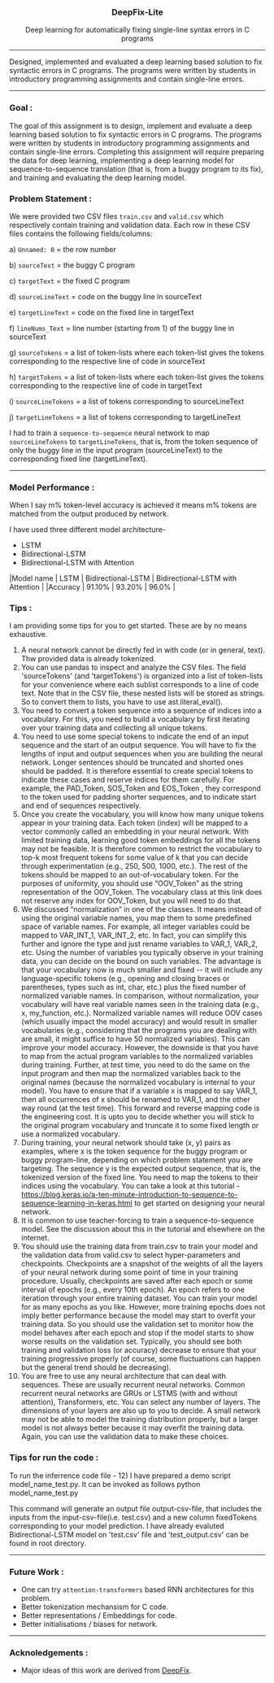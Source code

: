 <p align="center">
<h3 align="center">DeepFix-Lite</h3>
<div align="center">
<p>Deep learning for automatically fixing single-line syntax errors in C programs</p>


</div>

------------------------------------------
Designed, implemented and evaluated a deep learning based solution to fix syntactic errors in C programs. The programs were written by students in
introductory programming assignments and contain single-line errors.

</div>

------------------------------------------
### Goal :
The goal of this assignment is to design, implement and evaluate a deep learning based
solution to fix syntactic errors in C programs. The programs were written by students in
introductory programming assignments and contain single-line errors. Completing this
assignment will require preparing the data for deep learning, implementing a deep learning
model for sequence-to-sequence translation (that is, from a buggy program to its fix), and
training and evaluating the deep learning model.

### Problem Statement :

We were provided two CSV files `train.csv` and `valid.csv` which respectively contain training and validation data. Each row in these CSV files contains the following fields/columns:

a) `Unnamed: 0` = the row number

b) `sourceText` = the buggy C program

c) `targetText` = the fixed C program

d) `sourceLineText` = code on the buggy line in sourceText

e) `targetLineText` = code on the fixed line in targetText

f) `lineNums_Text` = line number (starting from 1) of the buggy line in sourceText

g) `sourceTokens` = a list of token-lists where each token-list gives the tokens
corresponding to the respective line of code in sourceText

h) `targetTokens` = a list of token-lists where each token-list gives the tokens
corresponding to the respective line of code in targetText

i) `sourceLineTokens` = a list of tokens corresponding to sourceLineText

j) `targetLineTokens` = a list of tokens corresponding to targetLineText



I had to train a `sequence-to-sequence` neural network to
map `sourceLineTokens` to `targetLineTokens`, that is, from the token sequence of only the buggy line in the input program (sourceLineText) to the corresponding
fixed line (targetLineText).

------------------------------------------

### Model Performance : 
When I say m% token-level accuracy is achieved it means m% tokens are matched from the output produced by network.

I have used three different model architecture-
- LSTM 
- Bidirectional-LSTM 
- Bidirectional-LSTM with Attention 

|Model name | LSTM | Bidirectional-LSTM | Bidirectional-LSTM with Attention |
|Accuracy | 91.10% | 93.20% | 96.0% |


### Tips :
I am providing some tips for you to get started. These are by no means exhaustive.
1) A neural network cannot be directly fed in with code (or in general, text). Thw provided data is already
tokenized. 
2) You can use pandas to inspect and analyze the CSV files. The field 'sourceTokens' (and
'targetTokens') is organized into a list of token-lists for your convenience where each
sublist corresponds to a line of code text. Note that in the CSV file, these nested lists will be stored as
strings. So to convert them to lists, you have to use ast.literal_eval().
3) You need to convert a token sequence into a sequence of indices into a vocabulary. For
this, you need to build a vocabulary by first iterating over your training data and
collecting all unique tokens.
4) You need to use some special tokens to indicate the end of an input sequence and the
start of an output sequence. You will have to fix the lengths of input and output
sequences when you are building the neural network. Longer sentences should be
truncated and shorted ones should be padded. It is therefore essential to create special
tokens to indicate these cases and reserve indices for them carefully. For example, 
the PAD_Token, SOS_Token and EOS_Token , they correspond to the token
used for padding shorter sequences, and to indicate start and end of sequences
respectively.
5) Once you create the vocabulary, you will know how many unique tokens appear in your
training data. Each token (index) will be mapped to a vector commonly called an
embedding in your neural network. With limited training data, learning good token
embeddings for all the tokens may not be feasible. It is therefore common to restrict the
vocabulary to top-k most frequent tokens for some value of k that you can decide
through experimentation (e.g., 250, 500, 1000, etc.). The rest of the tokens should be
mapped to an out-of-vocabulary token. For the purposes of uniformity, you should use
“OOV_Token” as the string representation of the OOV_Token. The vocabulary class at
this link does not reserve any index for OOV_Token, but you will need to do that.
6) We discussed “normalization” in one of the classes. It means instead of using the
original variable names, you map them to some predefined space of variable names. For
example, all integer variables could be mapped to VAR_INT_1, VAR_INT_2, etc. In fact,
you can simplify this further and ignore the type and just rename variables to VAR_1,
VAR_2, etc. Using the number of variables you typically observe in your training data,
you can decide on the bound on such variables. The advantage is that your vocabulary
now is much smaller and fixed -- it will include any language-specific tokens (e.g.,
opening and closing braces or parentheses, types such as int, char, etc.) plus the fixed
number of normalized variable names. In comparison, without normalization, your
vocabulary will have real variable names seen in the training data (e.g., x, my_function,
etc.). Normalized variable names will reduce OOV cases (which usually impact the
model accuracy) and would result in smaller vocabularies (e.g., considering that the
programs you are dealing with are small, it might suffice to have 50 normalized
variables). This can improve your model accuracy. However, the downside is that you
have to map from the actual program variables to the normalized variables during
training. Further, at test time, you need to do the same on the input program and then
map the normalized variables back to the original names (because the normalized
vocabulary is internal to your model). You have to ensure that if a variable x is mapped
to say VAR_1, then all occurrences of x should be renamed to VAR_1, and the other way
round (at the test time). This forward and reverse mapping code is the engineering cost.
It is upto you to decide whether you will stick to the original program vocabulary and
truncate it to some fixed length or use a normalized vocabulary.
7) During training, your neural network should take (x, y) pairs as examples, where x is the
token sequence for the buggy program or buggy program-line, depending on which
problem statement you are targeting. The sequence y is the expected output sequence,
that is, the tokenized version of the fixed line. You need to map the tokens to their
indices using the vocabulary. You can take a look at this tutorial - https://blog.keras.io/a-ten-minute-introduction-to-sequence-to-sequence-learning-in-keras.html to get started on
designing your neural network.
8) It is common to use teacher-forcing to train a sequence-to-sequence model. See the
discussion about this in the tutorial and elsewhere on the internet.
9) You should use the training data from train.csv to train your model and the validation
data from valid.csv to select hyper-parameters and checkpoints. Checkpoints are a
snapshot of the weights of all the layers of your neural network during some point of time
in your training procedure. Usually, checkpoints are saved after each epoch or some
interval of epochs (e.g., every 10th epoch). An epoch refers to one iteration through your
entire training dataset. You can train your model for as many epochs as you like.
However, more training epochs does not imply better performance because the model
may start to overfit your training data. So you should use the validation set to monitor
how the model behaves after each epoch and stop if the model starts to show worse
results on the validation set. Typically, you should see both training and validation loss
(or accuracy) decrease to ensure that your training progressive properly (of course,
some fluctuations can happen but the general trend should be decreasing).
10) You are free to use any neural architecture that can deal with sequences. These are
usually recurrent neural networks. Common recurrent neural networks are GRUs or
LSTMS (with and without attention), Transformers, etc. You can select any number of
layers. The dimensions of your layers are also up to you to decide. A small network may
not be able to model the training distribution properly, but a larger model is not always
better because it may overfit the training data. Again, you can use the validation data to
make these choices.

### Tips for run the code :
To run the inferrence code file -
12) I have prepared a demo script model_name_test.py. It can be invoked as follows
python  model_name_test.py <input-csv-file> <output-csv-file>

This command will generate an output file output-csv-file, that includes the inputs from the input-csv-file(i.e. test.csv) and a new column fixedTokens
corresponding to your model prediction. 
I have already evaluted Bidirectional-LSTM model on 'test.csv' file and 'test_output.csv' can be found in root directory.

</div>

------------------------------------------

### Future Work :
- One can try `attention-transformers` based RNN architectures for this problem.
- Better tokenization mechansism for C code.
- Better representations / Embeddings for code.
- Better initialisations / biases for network.  

------------------------------------------
### Acknoledgements :

- Major ideas of this work are derived from [DeepFix](http://www.iisc-seal.net/deepfix).
   
